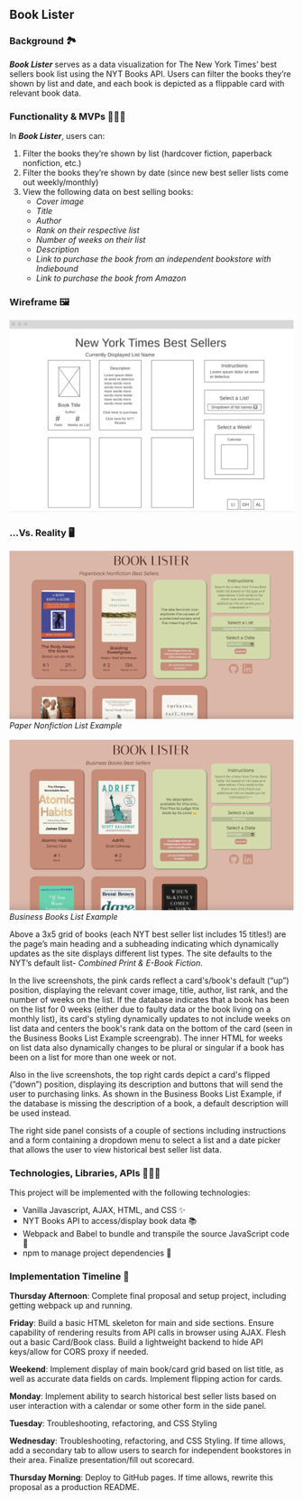 ## Book Lister

### **Background** 🏞

***Book Lister*** serves as a data visualization for The New York Times’ best sellers book list using the NYT Books API. Users can filter the books they’re shown by list and date, and each book is depicted as a flippable card with relevant book data.


### **Functionality & MVPs** 🏋🏼‍♀️

In ***Book Lister***, users can:

1. Filter the books they’re shown by list (hardcover fiction, paperback nonfiction, etc.)
2. Filter the books they’re shown by date (since new best seller lists come out weekly/monthly)
3. View the following data on best selling books:
   - _Cover image_
   - _Title_
   - _Author_
   - _Rank on their respective list_
   - _Number of weeks on their list_
   - _Description_
   - _Link to purchase the book from an independent bookstore with Indiebound_
   - _Link to purchase the book from Amazon_


### **Wireframe** 🖼

![Wireframe image](./assets/wireframe.png)

### **...Vs. Reality** 🖥

![Example live screenshot 1](./assets/bl-live-screengrab.png)
_Paper Nonfiction List Example_
<br><br>
![Example live screenshot 2](./assets/bl-live-screengrab-2.png)
_Business Books List Example_

Above a 3x5 grid of books (each NYT best seller list includes 15 titles!) are the page’s main heading and a subheading indicating which dynamically updates as the site displays different list types. The site defaults to the NYT’s default list- _Combined Print & E-Book Fiction_.

In the live screenshots, the pink cards reflect a card's/book's default (“up”) position, displaying the relevant cover image, title, author, list rank, and the number of weeks on the list. If the database indicates that a book has been on the list for 0 weeks (either due to faulty data or the book living on a monthly list), its card's styling dynamically updates to not include weeks on list data and centers the book's rank data on the bottom of the card (seen in the Business Books List Example screengrab). The inner HTML for weeks on list data also dynamically changes to be plural or singular if a book has been on a list for more than one week or not.

Also in the live screenshots, the top right cards depict a card's flipped (”down”) position, displaying its description and buttons that will send the user to purchasing links. As shown in the Business Books List Example, if the database is missing the description of a book, a default description will be used instead.

The right side panel consists of a couple of sections including instructions and a form containing a dropdown menu to select a list and a date picker that allows the user to view historical best seller list data.


### **Technologies, Libraries, APIs** 👩🏼‍💻

This project will be implemented with the following technologies:

- Vanilla Javascript, AJAX, HTML, and CSS ✨
- NYT Books API to access/display book data 📚
- Webpack and Babel to bundle and transpile the source JavaScript code 🚀
- npm to manage project dependencies 👀


### **Implementation Timeline** 📆

**Thursday Afternoon**: Complete final proposal and setup project, including getting webpack up and running.

**Friday**: Build a basic HTML skeleton for main and side sections. Ensure capability of rendering results from API calls in browser using AJAX. Flesh out a basic Card/Book class. Build a lightweight backend to hide API keys/allow for CORS proxy if needed.

**Weekend**: Implement display of main book/card grid based on list title, as well as accurate data fields on cards. Implement flipping action for cards.

**Monday**: Implement ability to search historical best seller lists based on user interaction with a calendar or some other form in the side panel.

**Tuesday**: Troubleshooting, refactoring, and CSS Styling

**Wednesday**: Troubleshooting, refactoring, and CSS Styling. If time allows, add a secondary tab to allow users to search for independent bookstores in their area. Finalize presentation/fill out scorecard.

**Thursday Morning**: Deploy to GitHub pages. If time allows, rewrite this proposal as a production README.

